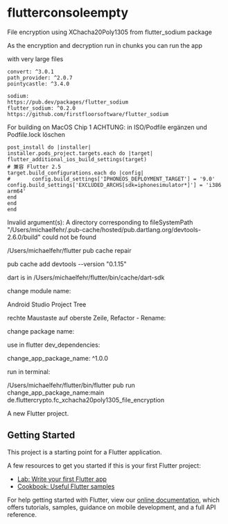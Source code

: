 # flutterconsoleempty

File encryption using XChacha20Poly1305 from flutter_sodium package

As the encryption and decryption run in chunks you can run the app

with very large files


```plaintext
convert: ^3.0.1
path_provider: ^2.0.7
pointycastle: ^3.4.0

sodium: 
https://pub.dev/packages/flutter_sodium
flutter_sodium: ^0.2.0
https://github.com/firstfloorsoftware/flutter_sodium
```

For building on MacOS Chip 1
ACHTUNG: in ISO/Podfile ergänzen und Podfile.lock löschen

```plaintext
post_install do |installer|
installer.pods_project.targets.each do |target|
flutter_additional_ios_build_settings(target)
# 兼容 Flutter 2.5
target.build_configurations.each do |config|
#       config.build_settings['IPHONEOS_DEPLOYMENT_TARGET'] = '9.0'
config.build_settings['EXCLUDED_ARCHS[sdk=iphonesimulator*]'] = 'i386 arm64'
end
end
end
```

Invalid argument(s): A directory corresponding to fileSystemPath "/Users/michaelfehr/.pub-cache/hosted/pub.dartlang.org/devtools-2.6.0/build" could not be found

/Users/michaelfehr/flutter pub cache repair

pub cache add devtools --version "0.1.15"


dart is in /Users/michaelfehr/flutter/bin/cache/dart-sdk

change module name:

Android Studio Project Tree

rechte Maustaste auf oberste Zeile, Refactor - Rename:

change package name:

use in flutter dev_dependencies:

change_app_package_name: ^1.0.0

run in terminal:

/Users/michaelfehr/flutter/bin/flutter pub run change_app_package_name:main de.fluttercrypto.fc_xchacha20poly1305_file_encryption

A new Flutter project.

## Getting Started

This project is a starting point for a Flutter application.

A few resources to get you started if this is your first Flutter project:

- [Lab: Write your first Flutter app](https://flutter.dev/docs/get-started/codelab)
- [Cookbook: Useful Flutter samples](https://flutter.dev/docs/cookbook)

For help getting started with Flutter, view our
[online documentation](https://flutter.dev/docs), which offers tutorials,
samples, guidance on mobile development, and a full API reference.
